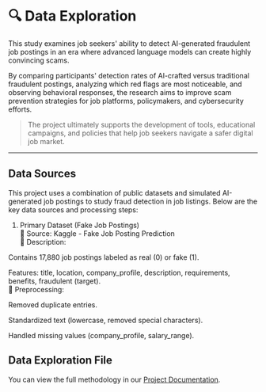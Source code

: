 # 🔍 Data Exploration

This study examines job seekers' ability to detect AI-generated fraudulent job
postings in an era where advanced language models can create highly convincing
scams.

By comparing participants' detection rates of AI-crafted versus traditional
fraudulent postings, analyzing which red flags are most noticeable, and
observing behavioral responses, the research aims to improve scam prevention
strategies for job platforms, policymakers, and cybersecurity efforts.

> The project ultimately supports the development of tools, educational
campaigns, and policies that help job seekers navigate a safer digital job
market.

---

## Data Sources

This project uses a combination of public datasets and simulated AI-generated
job postings to study fraud detection in job listings. Below are the key data
sources and processing steps:

1. Primary Dataset (Fake Job Postings)  
📌 Source: Kaggle - Fake Job Posting Prediction  
🔹 Description:

Contains 17,880 job postings labeled as real (0) or fake (1).

Features: title, location, company_profile, description, requirements, benefits,
fraudulent (target).  
🔹 Preprocessing:

Removed duplicate entries.

Standardized text (lowercase, removed special characters).

Handled missing values (company_profile, salary_range).

## Data Exploration File

You can view the full methodology in our
[Project Documentation](https://drive.google.com/file/d/1D-5KzcFbE9AXQUdX6n8ERbE0XIaZJ7RZ/view?usp=sharing).
